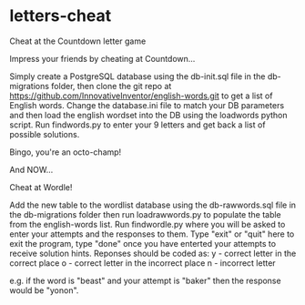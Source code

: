 # letters-cheat
Cheat at the Countdown letter game

Impress your friends by cheating at Countdown...

Simply create a PostgreSQL database using the db-init.sql file in the db-migrations folder, then clone the git repo at https://github.com/InnovativeInventor/english-words.git to get a list of English words. Change the database.ini file to match your DB parameters and then load the english wordset into the DB using the loadwords python script. Run findwords.py to enter your 9 letters and get back a list of possible solutions.

Bingo, you're an octo-champ!

And NOW...

Cheat at Wordle!

Add the new table to the wordlist database using the db-rawwords.sql file in the db-migrations folder then run loadrawwords.py to populate the table from the english-words list. Run findwordle.py where you will be asked to enter your attempts and the responses to them. Type "exit" or "quit" here to exit the program, type "done" once you have enterted your attempts to receive solution hints. Reponses should be coded as:
y - correct letter in the correct place
o - correct letter in the incorrect place
n - incorrect letter

e.g. if the word is "beast" and your attempt is "baker" then the response would be "yonon".
